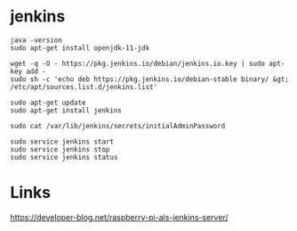 # jenkins


    java -version
    sudo apt-get install openjdk-11-jdk

    wget -q -O - https://pkg.jenkins.io/debian/jenkins.io.key | sudo apt-key add -
    sudo sh -c 'echo deb https://pkg.jenkins.io/debian-stable binary/ &gt; /etc/apt/sources.list.d/jenkins.list'

    sudo apt-get update
    sudo apt-get install jenkins

    sudo cat /var/lib/jenkins/secrets/initialAdminPassword

    sudo service jenkins start
    sudo service jenkins stop
    sudo service jenkins status
    

# Links 

https://developer-blog.net/raspberry-pi-als-jenkins-server/ 
